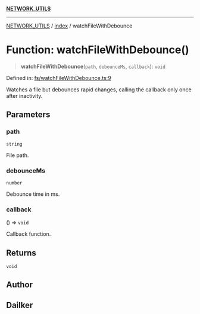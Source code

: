 [**NETWORK_UTILS**](../../README.md)

***

[NETWORK_UTILS](../../README.md) / [index](../README.md) / watchFileWithDebounce

# Function: watchFileWithDebounce()

> **watchFileWithDebounce**(`path`, `debounceMs`, `callback`): `void`

Defined in: [fs/watchFileWithDebounce.ts:9](https://github.com/dailker/everyutil/blob/7c30ec40bbb398255a9be572db0a537e8bcb9c11/src/fs/watchFileWithDebounce.ts#L9)

Watches a file but debounces rapid changes, calling the callback only once after inactivity.

## Parameters

### path

`string`

File path.

### debounceMs

`number`

Debounce time in ms.

### callback

() => `void`

Callback function.

## Returns

`void`

## Author

## Dailker
